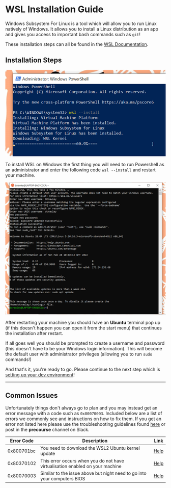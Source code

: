 # WSL Installation Guide

Windows Subsystem For Linux is a tool which will allow you to run Linux natively of Windows. It allows you to install a Linux distribution as an app and gives you access to important bash commands such as `git`!

These installation steps can all be found in the [WSL Documentation]('https://docs.microsoft.com/en-us/windows/wsl/install').

## Installation Steps

![Image of PowerShell installing WSL](/WSL/images/ps_admin.PNG 'Installing WSL using the PowerShell terminal')

To install WSL on Windows the first thing you will need to run Powershell as an administrator and enter the following code `wsl --install` and restart your machine.

![Image of Ubuntu terminal on restart](/WSL/images/ubuntu_install.PNG 'Continuing the installation after restarting your machine')

After restarting your machine you should have an **Ubuntu** terminal pop up (if this doesn't happen you can open it from the start menu) that continues the installation after restart.

If all goes well you should be prompted to create a username and password (this doesn't have to be your Windows login information). This will become the default user with administrator privileges (allowing you to run `sudo` commands!)

And that's it, you're ready to go. Please continue to the next step which is [setting up your dev environment](/WSL/setup/setup.md)!

---

## Common Issues

Unfortunately things don't always go to plan and you may instead get an error message with a code such as `0x80070003`. Included below are a list of errors we commonly see and instructions on how to fix them. If you get an error not listed here please use the troubleshooting guidelines found [here]('https://docs.microsoft.com/en-us/windows/wsl/troubleshooting#installation-issues') or post in the **precourse** channel on Slack.

| Error Code | Description                                                                   | Link                                                                                                                                                                         |
| ---------- | ----------------------------------------------------------------------------- | ---------------------------------------------------------------------------------------------------------------------------------------------------------------------------- |
| 0x800701bc | You need to download the WSL2 Ubuntu kernel update                            | [Help](https://docs.microsoft.com/en-gb/windows/wsl/install-manual#step-4---download-the-linux-kernel-update-package)                                                      |
| 0x80370102 | This error occurs when you do not have virtualisation enabled on your machine | [Help](https://docs.microsoft.com/en-us/windows/wsl/troubleshooting#error-0x80370102-the-virtual-machine-could-not-be-started-because-a-required-feature-is-not-installed) |
| 0x80070003 | Similar to the issue above but night need to go into your computers BIOS      | [Help](https://docs.microsoft.com/en-us/windows/wsl/troubleshooting#installation-issues)                                                                                   |
